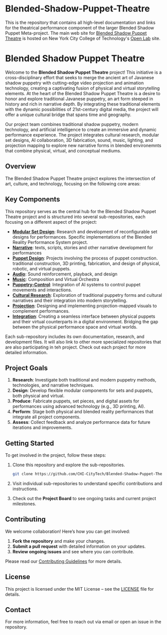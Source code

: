 # Blended-Shadow-Puppet-Theatre
This is the repository that contains all high-level documentation and links for the theatrical performance component of the larger Blended Shadow Puppet Meta-project.
The main web site for [Blended Shadow Puppet Theatre](https://openlab.citytech.cuny.edu/wayang2024/) is hosted on New York City College of Technology's [Open Lab](https://openlab.citytech.cuny.edu/) site.

# Blended Shadow Puppet Theatre

Welcome to the **Blended Shadow Puppet Theatre** project! This initiative is a cross-disciplinary effort that seeks to merge the ancient art of Javanese shadow puppetry with cutting-edge video projection and animation technology, creating a captivating fusion of physical and virtual storytelling elements. At the heart of the Blended Shadow Puppet Theatre is a desire to honor and explore traditional Javanese puppetry, an art form steeped in history and rich in narrative depth. By integrating these traditional elements with the dynamic possibilities of 21st-century digital media, the project will offer a unique cultural bridge that spans time and geography. 

Our project team combines traditional shadow puppetry, modern technology, and artificial intelligence to create an immersive and dynamic performance experience. The project integrates cultural research, modular set designs, AI collaboration, 3D fabrication, sound, music, lighting, and projection mapping to explore new narrative forms in blended environemnts that combine physical, virtual, and conceptual mediums.

## Overview

The Blended Shadow Puppet Theatre project explores the intersection of art, culture, and technology, focusing on the following core areas:



## Key Components

This repository serves as the central hub for the Blended Shadow Puppet Theatre project and is structured into several sub-repositories, each focusing on a different aspect of the project:

- [**Modular Set Design**](https://github.com/CHI-CityTech/Blended-Shadow-Puppet-Theatre/tree/main/Modular-Set-Design): Research and development of reconfigurable set designs for performances. Specific implementations of the Blended Reality Performance System project.
- [**Narrative**](https://github.com/CHI-CityTech/Blended-Shadow-Puppet-Theatre/tree/main/Narrative): texts, scripts, stories and other narrative development for performances
- [**Puppet Design**](https://github.com/CHI-CityTech/Blended-Shadow-Puppet-Theatre/tree/main/Puppetry-Design): Projects involving the process of puppet construction.  traditional construction, 3D printing, fabrication, and design of physical, robotic, and virtual puppets.
- [**Audio**](https://github.com/CHI-CityTech/Blended-Shadow-Puppet-Theatre/tree/main/Audio): Sound reinforcement, playback, and design
- [**Music**](https://github.com/CHI-CityTech/Blended-Shadow-Puppet-Theatre/tree/main/Audio): Composition and Virtual Orchestra
- [**Puppetry-Control**](https://github.com/CHI-CityTech/Blended-Shadow-Puppet-Theatre/tree/main/Puppetry-Control): Integration of AI systems to control puppet movements and interactions.
- [**Cultural Research**](https://github.com/CHI-CityTech/Blended-Shadow-Puppet-Theatre/tree/main/Cultural-Research): Exploration of traditional puppetry forms and cultural narratives and their integration into modern storytelling.
- [**Projection**](https://github.com/CHI-CityTech/Blended-Shadow-Puppet-Theatre/tree/main/Projection): Designing and implementing projection-mapped visuals to complement performances.
- [**Integration**](https://github.com/CHI-CityTech/Virtual-Physical-Integration): Creating a seamless interface between physical puppets and their virtual counterparts in a digital environment. Bridging the gap between the physical performance space and virtual worlds.

Each sub-repository includes its own documentation, research, and development files. It will also link to other more specialized repositories that are also participating in teh project.  Check out each project for more detailed information.

## Project Goals

1. **Research**: Investigate both traditional and modern puppetry methods, technologies, and narrative techniques.
2. **Design**: Develop flexible modular components for sets and puppets, both physical and virtual.
3. **Produce**: Fabricate puppets, set pieces, and digital assets for performances using advanced technology (e.g., 3D printing, AI).
4. **Perform**: Stage both physical and blended reality performances that integrate all project components.
5. **Assess**: Collect feedback and analyze performance data for future iterations and improvements.

## Getting Started

To get involved in the project, follow these steps:

1. Clone this repository and explore the sub-repositories.

   ```bash
   git clone https://github.com/CHI-CityTech/Blended-Shadow-Puppet-Theatre.git
2. Visit individual sub-repositories to understand specific contributions and instructions.
3. Check out the **Project Board** to see ongoing tasks and current project milestones.

## Contributing

We welcome collaboration! Here’s how you can get involved:

1. **Fork the repository** and make your changes.
2. **Submit a pull request** with detailed information on your updates.
3. **Review ongoing issues** and see where you can contribute.

Please read our [Contributing Guidelines](CONTRIBUTING.md) for more details.

## License

This project is licensed under the MIT License – see the [LICENSE](LICENSE) file for details.

## Contact

For more information, feel free to reach out via email or open an issue in the repository.
